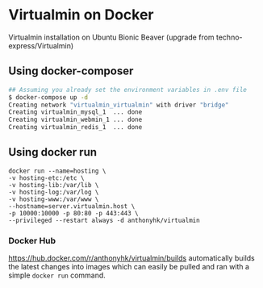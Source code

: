 # Virtualmin on Docker

Virtualmin installation on Ubuntu Bionic Beaver
(upgrade from techno-express/Virtualmin)

## Using docker-composer

```bash
## Assuming you already set the environment variables in .env file
$ docker-compose up -d
Creating network "virtualmin_virtualmin" with driver "bridge"
Creating virtualmin_mysql_1  ... done
Creating virtualmin_webmin_1 ... done
Creating virtualmin_redis_1  ... done
```

## Using docker run

```
docker run --name=hosting \
-v hosting-etc:/etc \
-v hosting-lib:/var/lib \
-v hosting-log:/var/log \
-v hosting-www:/var/www \
--hostname=server.virtualmin.host \
-p 10000:10000 -p 80:80 -p 443:443 \
--privileged --restart always -d anthonyhk/virtualmin
```

### Docker Hub
https://hub.docker.com/r/anthonyhk/virtualmin/builds automatically builds the latest changes into images which can easily be pulled and ran with a simple `docker run` command. 

